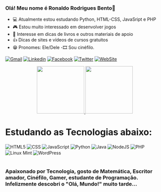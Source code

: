 ### Olá! Meu nome é Ronaldo Rodrigues Bento👋

<!--
**RonaldoBento/RonaldoBento** is a ✨ _special_ ✨ repository because its `README.md` (this file) appears on your GitHub profile.

Here are some ideas to get you started:

- 🔭 I’m currently working on ...
- 🌱 I’m currently learning ...
- 👯 I’m looking to collaborate on ...
- 🤔 I’m looking for help with ...
- 💬 Ask me about ...
- 📫 How to reach me: ...
- 😄 Pronouns: ...
- ⚡ Fun fact: ...
-->
- 💻  Atualmente estou estudando  Python, HTML-CSS, JavaSript e PHP
- 🎮 Estou muito interessado em desenvolver jogos
- 📖  Interesse em  dicas de livros e  outros materiais de apoio 
- 👍  Dicas de sites e vídeos  de cursos  gratuitos 
- 😁  Pronomes:  Ele/Dele
-🎞  Sou  cinéfilo.

[![Gmail](https://img.shields.io/badge/Gmail-D14836?style=for-the-badge&logo=gmail&logoColor=white)](https://ronaldosaisho@gmal.com)
[![Linkedin](https://img.shields.io/badge/LinkedIn-0077B5?style=for-the-badge&logo=linkedin&logoColor=white)](https://www.linkedin.com/in/ronaldo-rodrigues-bento-57784a35/)
[![Facebook](https://img.shields.io/badge/Facebook-1877F2?style=for-the-badge&logo=facebook&logoColor=white)](https://www.facebook.com/ronaldo.saisho)
[![Twitter](https://img.shields.io/badge/Twitter-1DA1F2?style=for-the-badge&logo=twitter&logoColor=white)](https://twitter.com/Ronaldo60512408)
[![WebSite](https://img.shields.io/badge/website-000000?style=for-the-badge&logo=About.me&logoColor=white)](https://ronaldobento.github.io/projeto-site-google-glass/index.html)


<div align="center">
  <a href="https://github.com/RonaldoBento">
    <img height="150em" src="https://github-readme-stats.vercel.app/api?      username=RonaldoBento&count_private=true&include_all_commits=true&show_icons=true&theme=dracula&hide_border=false&show_owner=true"/>
    <img height="150em" src="https://github-readme-stats.vercel.app/api/top-langs/?username=RonaldoBento&theme=dracula&hide_border=false&&layout=compact"/>
  </a>
</div>


# Estudando as Tecnologias abaixo:

<div style="display: inline_block">
  <img align="center" alt="HTML5" src="https://img.shields.io/badge/HTML5-E34F26?style=for-the-badge&logo=html5&logoColor=white" />
  <img align="center" alt="CSS" src="https://img.shields.io/badge/CSS3-1572B6?style=for-the-badge&logo=css3&logoColor=white" />
  <img align="center" alt="JavaScript" src="https://img.shields.io/badge/JavaScript-F7DF1E?style=for-the-badge&logo=javascript&logoColor=black" />
  <img align="center" alt="Python" src="https://img.shields.io/badge/Python-3776AB?style=for-the-badge&logo=python&logoColor=white" />
  <img align="center" alt="Java" src="https://img.shields.io/badge/Java-ED8B00?style=for-the-badge&logo=java&logoColor=white" />
  <img align="center" alt="NodeJS" src="https://img.shields.io/badge/Node.js-43853D?style=for-the-badge&logo=node.js&logoColor=white" />
  <img align="center" alt="PHP" src="https://img.shields.io/badge/PHP-777BB4?style=for-the-badge&logo=php&logoColor=white" />
  <img align="center" alt="Linux Mint" src="https://img.shields.io/badge/Linux_Mint-87CF3E?style=for-the-badge&logo=linux-mint&logoColor=white" />
  <img align="center" alt="WordPress" src="https://img.shields.io/badge/Wordpress-21759B?style=for-the-badge&logo=wordpress&logoColor=white" />
</div><br/>

### Apaixonado por Tecnologia, gosto de Matemática, Escritor amador, Cinéfilo, Gamer, estudante de Programação. Infelizmente descobri o "Olá, Mundo!" muito tarde...
